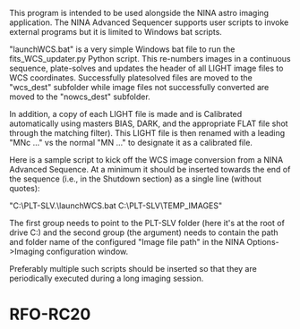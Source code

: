 This program is intended to be used alongside the NINA astro imaging application.
The NINA Advanced Sequencer supports user scripts to invoke external programs but it is
limited to Windows bat scripts.

"launchWCS.bat" is a very simple Windows bat file to run the fits_WCS_updater.py Python script. 
This re-numbers images in a continuous sequence, plate-solves and updates the header of all LIGHT image 
files to WCS coordinates. Successfully platesolved files are moved to the "wcs_dest" subfolder while 
image files not successfully converted are moved to the "nowcs_dest" subfolder.

In addition, a copy of each LIGHT file is made and is Calibrated automatically using masters BIAS, DARK, and the 
appropriate FLAT file shot through the matching filter). This LIGHT file is then renamed with a 
leading "MNc ..." vs the normal "MN ..." to designate it as a calibrated file.

Here is a sample script to kick off the WCS image conversion from a NINA Advanced Sequence.
At a minimum it should be inserted towards the end of the sequence (i.e., in the Shutdown 
section) as a single line (without quotes):

"C:\PLT-SLV\.\launchWCS.bat C:\PLT-SLV\TEMP_IMAGES" 

The first group needs to point to the PLT-SLV folder (here it's at the root of drive C:\)
and the second group (the argument) needs to contain the path and folder name of the configured 
"Image file path" in the NINA Options->Imaging configuration window.

Preferably multiple such scripts should be inserted so that they are periodically 
executed during a long imaging session.
 
# RFO-RC20
